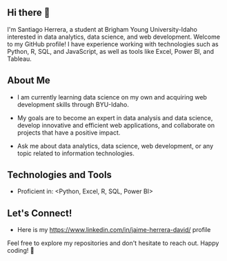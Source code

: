 ## Hi there 👋

I'm Santiago Herrera, a student at Brigham Young University-Idaho interested in data analytics, data science, and web development. Welcome to my GitHub profile!
I have experience working with technologies such as Python, R, SQL, and JavaScript, as well as tools like Excel, Power BI, and Tableau.

## About Me

- I am currently learning data science on my own and acquiring web development skills through BYU-Idaho.
- My goals are to become an expert in data analysis and data science, develop innovative and efficient web applications, and collaborate on projects that have a positive impact.
 
- Ask me about data analytics, data science, web development, or any topic related to information technologies.

## Technologies and Tools

- Proficient in: <Python, Excel, R, SQL, Power BI>

## Let's Connect!

- Here is my https://www.linkedin.com/in/jaime-herrera-david/ profile

Feel free to explore my repositories and don't hesitate to reach out. Happy coding! 🚀

